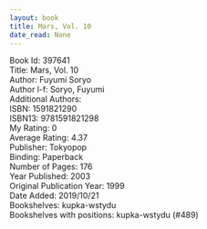 ```yaml
---
layout: book
title: Mars, Vol. 10
date_read: None
---
```


Book Id: 397641<br />
Title: Mars, Vol. 10<br />
Author: Fuyumi Soryo<br />
Author l-f: Soryo, Fuyumi<br />
Additional Authors: <br />
ISBN: 1591821290<br />
ISBN13: 9781591821298<br />
My Rating: 0<br />
Average Rating: 4.37<br />
Publisher: Tokyopop<br />
Binding: Paperback<br />
Number of Pages: 176<br />
Year Published: 2003<br />
Original Publication Year: 1999<br />
Date Added: 2019/10/21<br />
Bookshelves: kupka-wstydu<br />
Bookshelves with positions: kupka-wstydu (#489)<br />

